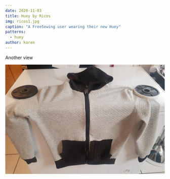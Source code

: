 ```yaml
---
date: 2020-11-03
title: Huey by Ricos
img: ricos1.jpg
caption: "A FreeSewing user wearing their new Huey"
patterns:
  - huey
author: karen
---
```


Another view

![Huey hoodie laying on a washing machine, instead of on a human](ricos2.jpg)
